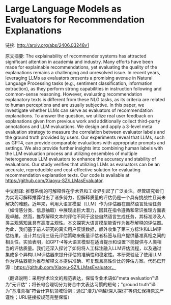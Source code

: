 # Large Language Models as Evaluators for Recommendation Explanations

链接: http://arxiv.org/abs/2406.03248v1

原文摘要:
The explainability of recommender systems has attracted significant attention
in academia and industry. Many efforts have been made for explainable
recommendations, yet evaluating the quality of the explanations remains a
challenging and unresolved issue. In recent years, leveraging LLMs as
evaluators presents a promising avenue in Natural Language Processing tasks
(e.g., sentiment classification, information extraction), as they perform
strong capabilities in instruction following and common-sense reasoning.
However, evaluating recommendation explanatory texts is different from these
NLG tasks, as its criteria are related to human perceptions and are usually
subjective. In this paper, we investigate whether LLMs can serve as evaluators
of recommendation explanations. To answer the question, we utilize real user
feedback on explanations given from previous work and additionally collect
third-party annotations and LLM evaluations. We design and apply a 3-level meta
evaluation strategy to measure the correlation between evaluator labels and the
ground truth provided by users. Our experiments reveal that LLMs, such as GPT4,
can provide comparable evaluations with appropriate prompts and settings. We
also provide further insights into combining human labels with the LLM
evaluation process and utilizing ensembles of multiple heterogeneous LLM
evaluators to enhance the accuracy and stability of evaluations. Our study
verifies that utilizing LLMs as evaluators can be an accurate, reproducible and
cost-effective solution for evaluating recommendation explanation texts. Our
code is available at https://github.com/Xiaoyu-SZ/LLMasEvaluator.

中文翻译:
推荐系统的可解释性在学术界和工业界引起了广泛关注。尽管研究者们为实现可解释推荐付出了诸多努力，但解释质量的评估仍是一个具有挑战性且尚未解决的难题。近年来，利用大语言模型（LLM）作为评估器在自然语言处理任务（如情感分类、信息抽取）中展现出巨大潜力，因其在指令遵循和常识推理方面表现卓越。然而，推荐解释文本的评估不同于这些自然语言生成任务，其标准涉及人类主观感知且具有高度主观性。本文探究大语言模型能否作为推荐解释的评估器。为此，我们基于前人研究的真实用户反馈数据，额外收集了第三方标注和LLM评估结果，设计并应用三级元评估策略来衡量评估者标签与用户提供基准真相之间的相关性。实验表明，如GPT-4等大语言模型在适当提示和设置下能提供与人类相当的评估质量。我们还深入探讨了如何将人工标注融入LLM评估流程，以及通过集成多个异构LLM评估器来提升评估的准确性和稳定性。本研究验证了使用LLM作为评估器能为推荐解释文本提供准确、可复现且高性价比的评估方案。代码已开源：https://github.com/Xiaoyu-SZ/LLMasEvaluator。

（翻译说明：采用学术论文的规范表达，保留专业术语如"meta evaluation"译为"元评估"；将长句合理切分为符合中文表达习惯的短句；"ground truth"译为"基准真相"符合计算机领域惯例；通过"潜力/卓越/深入探讨"等词汇保持原文严谨性；URL链接按规范完整保留）
